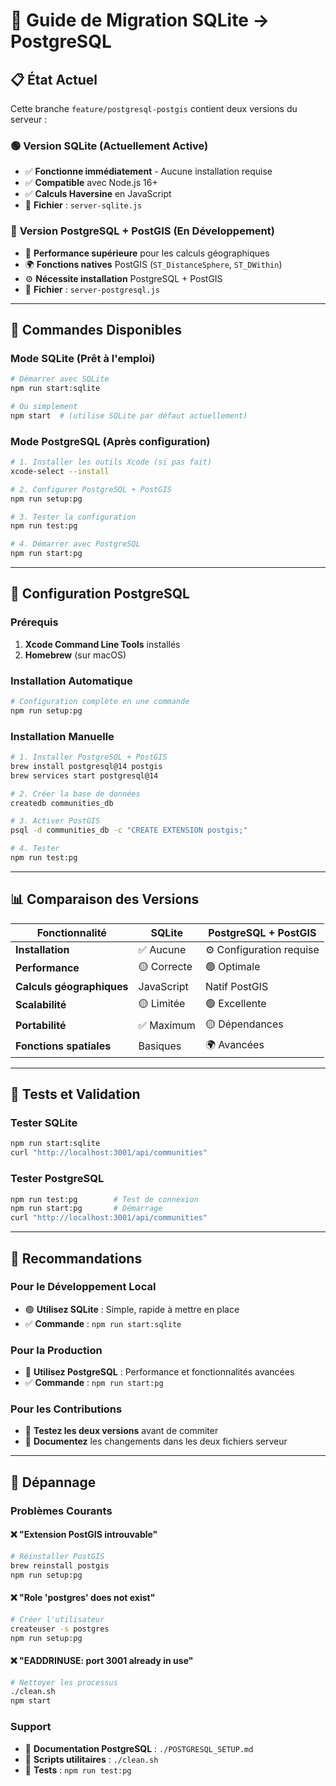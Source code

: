 # 🔄 Guide de Migration SQLite → PostgreSQL

## 📋 État Actuel

Cette branche `feature/postgresql-postgis` contient deux versions du serveur :

### 🟢 **Version SQLite** (Actuellement Active)
- ✅ **Fonctionne immédiatement** - Aucune installation requise
- ✅ **Compatible** avec Node.js 16+
- ✅ **Calculs Haversine** en JavaScript
- 📄 **Fichier** : `server-sqlite.js`

### 🔵 **Version PostgreSQL + PostGIS** (En Développement)
- 🚀 **Performance supérieure** pour les calculs géographiques
- 🌍 **Fonctions natives** PostGIS (`ST_DistanceSphere`, `ST_DWithin`)
- ⚙️ **Nécessite installation** PostgreSQL + PostGIS
- 📄 **Fichier** : `server-postgresql.js`

---

## 🚀 Commandes Disponibles

### **Mode SQLite** (Prêt à l'emploi)
```bash
# Démarrer avec SQLite
npm run start:sqlite

# Ou simplement
npm start  # (utilise SQLite par défaut actuellement)
```

### **Mode PostgreSQL** (Après configuration)
```bash
# 1. Installer les outils Xcode (si pas fait)
xcode-select --install

# 2. Configurer PostgreSQL + PostGIS
npm run setup:pg

# 3. Tester la configuration
npm run test:pg

# 4. Démarrer avec PostgreSQL
npm run start:pg
```

---

## 🔧 Configuration PostgreSQL

### Prérequis
1. **Xcode Command Line Tools** installés
2. **Homebrew** (sur macOS)

### Installation Automatique
```bash
# Configuration complète en une commande
npm run setup:pg
```

### Installation Manuelle
```bash
# 1. Installer PostgreSQL + PostGIS
brew install postgresql@14 postgis
brew services start postgresql@14

# 2. Créer la base de données
createdb communities_db

# 3. Activer PostGIS
psql -d communities_db -c "CREATE EXTENSION postgis;"

# 4. Tester
npm run test:pg
```

---

## 📊 Comparaison des Versions

| Fonctionnalité | SQLite | PostgreSQL + PostGIS |
|---|---|---|
| **Installation** | ✅ Aucune | ⚙️ Configuration requise |
| **Performance** | 🟡 Correcte | 🟢 Optimale |
| **Calculs géographiques** | JavaScript | Natif PostGIS |
| **Scalabilité** | 🟡 Limitée | 🟢 Excellente |
| **Portabilité** | ✅ Maximum | 🟡 Dépendances |
| **Fonctions spatiales** | Basiques | 🌍 Avancées |

---

## 🧪 Tests et Validation

### Tester SQLite
```bash
npm run start:sqlite
curl "http://localhost:3001/api/communities"
```

### Tester PostgreSQL
```bash
npm run test:pg        # Test de connexion
npm run start:pg       # Démarrage
curl "http://localhost:3001/api/communities"
```

---

## 🎯 Recommandations

### **Pour le Développement Local**
- 🟢 **Utilisez SQLite** : Simple, rapide à mettre en place
- ✅ **Commande** : `npm run start:sqlite`

### **Pour la Production**
- 🔵 **Utilisez PostgreSQL** : Performance et fonctionnalités avancées
- ✅ **Commande** : `npm run start:pg`

### **Pour les Contributions**
- 📝 **Testez les deux versions** avant de commiter
- 🔄 **Documentez** les changements dans les deux fichiers serveur

---

## 🐛 Dépannage

### Problèmes Courants

#### ❌ "Extension PostGIS introuvable"
```bash
# Réinstaller PostGIS
brew reinstall postgis
npm run setup:pg
```

#### ❌ "Role 'postgres' does not exist"
```bash
# Créer l'utilisateur
createuser -s postgres
npm run setup:pg
```

#### ❌ "EADDRINUSE: port 3001 already in use"
```bash
# Nettoyer les processus
./clean.sh
npm start
```

### Support
- 📖 **Documentation PostgreSQL** : `./POSTGRESQL_SETUP.md`
- 🔧 **Scripts utilitaires** : `./clean.sh`
- 🧪 **Tests** : `npm run test:pg`
